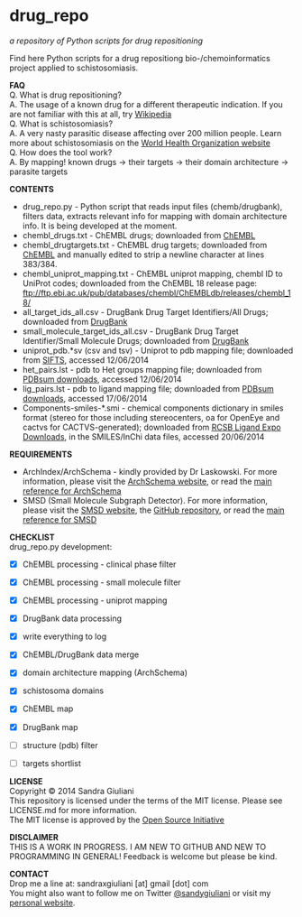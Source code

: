 # drug_repo #
_a repository of Python scripts for drug repositioning_


Find here Python scripts for a drug repositiong bio-/chemoinformatics project
applied to schistosomiasis.  



**FAQ**  
Q. What is drug repositioning?   
A. The usage of a known drug for a different therapeutic indication. If you are not familiar with this at all, try [Wikipedia](http://en.wikipedia.org/wiki/Drug_repositioning)  
Q. What is schistosomiasis?  
A. A very nasty parasitic disease affecting over 200 million people. Learn more about schistosomiasis on the [World Health Organization website](http://www.who.int/topics/schistosomiasis/en/)  
Q. How does the tool work?  
A. By mapping! known drugs -> their targets -> their domain architecture -> parasite targets  



**CONTENTS**  
* drug_repo.py - Python script that reads input files (chemb/drugbank), filters data, extracts relevant info for mapping with domain architecture info. It is being developed at the moment.
* chembl\_drugs.txt - ChEMBL drugs; downloaded from [ChEMBL](http://www.ebi.ac.uk/chembl/drugstore/)
* chembl\_drugtargets.txt - ChEMBL drug targets; downloaded from [ChEMBL](http://www.ebi.ac.uk/chembl/drug/targets/) and manually edited to strip a newline character at lines 383/384.  
* chembl\_uniprot\_mapping.txt - ChEMBL uniprot mapping, chembl ID to UniProt codes; downloaded from the ChEMBL 18 release page: ftp://ftp.ebi.ac.uk/pub/databases/chembl/ChEMBLdb/releases/chembl_18/  
* all\_target\_ids\_all.csv - DrugBank Drug Target Identifiers/All Drugs; downloaded from [DrugBank](http://www.drugbank.ca/downloads#protein-identifiers)  
* small\_molecule\_target\_ids\_all.csv - DrugBank Drug Target Identifier/Small Molecule Drugs; downloaded from [DrugBank](http://www.drugbank.ca/downloads#protein-identifiers)  
* uniprot_pdb.*sv (csv and tsv) - Uniprot to pdb mapping file; downloaded from [SIFTS](http://www.ebi.ac.uk/pdbe/docs/sifts/quick.html), accessed 12/06/2014  
* het_pairs.lst - pdb to Het groups mapping file; downloaded from [PDBsum downloads](http://www.ebi.ac.uk/thornton-srv/databases/cgi-bin/pdbsum/GetPage.pl?doc=TRUE&template=downloads.html&pdbcode=n/a), accessed 12/06/2014  
* lig_pairs.lst - pdb to ligand mapping file; downloaded from [PDBsum downloads](http://www.ebi.ac.uk/thornton-srv/databases/cgi-bin/pdbsum/GetPage.pl?doc=TRUE&template=downloads.html&pdbcode=n/a), accessed 17/06/2014  
* Components-smiles-*.smi - chemical components dictionary in smiles format (stereo for those including stereocenters, oa for OpenEye and cactvs for CACTVS-generated); downloaded from [RCSB Ligand Expo Downloads](http://ligand-expo.rcsb.org/ld-download.html), in the SMILES/InChi data files, accessed 20/06/2014   



**REQUIREMENTS**  
* ArchIndex/ArchSchema - kindly provided by Dr Laskowski. For more information, please visit the [ArchSchema website](http://www.ebi.ac.uk/thornton-srv/databases/archschema), or read the [main reference for ArchSchema](http://www.ncbi.nlm.nih.gov/pubmed/20299327)  
* SMSD (Small Molecule Subgraph Detector). For more information, please visit the [SMSD website](http://www.ebi.ac.uk/thornton-srv/software/SMSD/), the [GitHub repository](https://github.com/asad/SMSD), or read the [main reference for SMSD](http://www.jcheminf.com/content/1/1/12)  



**CHECKLIST**  
drug_repo.py development:
- [x] ChEMBL processing - clinical phase filter 
- [x] ChEMBL processing - small molecule filter 
- [x] ChEMBL processing - uniprot mapping
- [x] DrugBank data processing
- [x] write everything to log
- [x] ChEMBL/DrugBank data merge
- [x] domain architecture mapping (ArchSchema)
- [x] schistosoma domains
- [x] ChEMBL map
- [x] DrugBank map
- [ ] structure (pdb) filter
- [ ] targets shortlist



**LICENSE**  
Copyright &copy; 2014 Sandra Giuliani  
This repository is licensed under the terms of the MIT license. Please see LICENSE.md for more information.  
The MIT license is approved by the [Open Source Initiative](http://opensource.org/licenses)  



**DISCLAIMER**  
THIS IS A WORK IN PROGRESS. I AM NEW TO GITHUB AND NEW TO PROGRAMMING IN GENERAL! Feedback is welcome but please be kind.  


**CONTACT**  
Drop me a line at: sandraxgiuliani [at] gmail [dot] com  
You might also want to follow me on Twitter [@sandygiuliani](https://twitter.com/sandygiuliani) or visit my [personal website](http://www.sandragiuliani.com/).  
